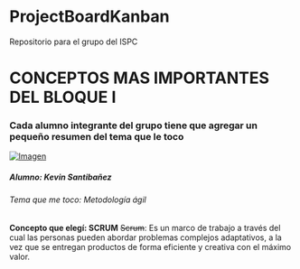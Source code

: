 # ProjectBoardKanban
Repositorio para el grupo del ISPC


# CONCEPTOS MAS IMPORTANTES DEL BLOQUE I

### Cada alumno integrante del grupo tiene que agregar un pequeño resumen del tema que le toco


[![Imagen](https://d2k7w3fmrpj0w4.cloudfront.net/advices/photos/000/000/798/medium/999c58e98401e287626190d3aff58c48d3411610.jpg?1642017136 "Imagen")](https://d2k7w3fmrpj0w4.cloudfront.net/advices/photos/000/000/798/medium/999c58e98401e287626190d3aff58c48d3411610.jpg?1642017136 "Imagen")


##### Alumno: Kevin Santibañez

###### Tema que me toco: Metodología ágil

**Concepto que elegí: SCRUM**
~~Scrum~~: Es un marco de trabajo a través
del cual las personas pueden abordar
problemas complejos adaptativos, a la vez
que se entregan productos de forma
eficiente y creativa con el máximo valor.

